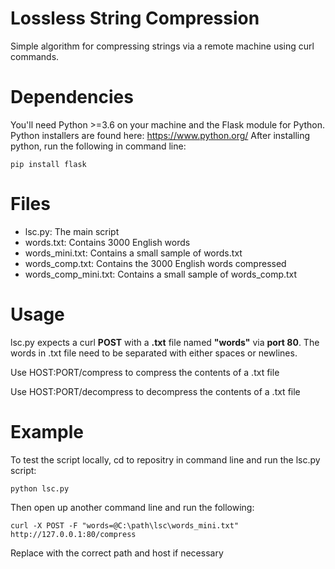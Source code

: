# Lossless String Compression
Simple algorithm for compressing strings via a remote machine using curl commands.

# Dependencies
You'll need Python >=3.6 on your machine and the Flask module for Python.
Python installers are found here: https://www.python.org/
After installing python, run the following in command line:
```
pip install flask
```

# Files
- lsc.py: The main script
- words.txt: Contains 3000 English words
- words_mini.txt: Contains a small sample of words.txt
- words_comp.txt: Contains the 3000 English words compressed
- words_comp_mini.txt: Contains a small sample of words_comp.txt

# Usage
lsc.py expects a curl **POST** with a **.txt** file named **"words"** via **port 80**. The words in .txt file need to be separated with either spaces or newlines.

Use HOST:PORT/compress to compress the contents of a .txt file

Use HOST:PORT/decompress to decompress the contents of a .txt file

# Example
To test the script locally, cd to repositry in command line and run the lsc.py script:
```
python lsc.py
```

Then open up another command line and run the following:
```
curl -X POST -F "words=@C:\path\lsc\words_mini.txt" http://127.0.0.1:80/compress
```
Replace with the correct path and host if necessary 
